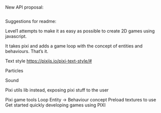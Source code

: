 New API proposal:

```js

```

Suggestions for readme:

Level1 attempts to make it as easy as possible to create 2D games using javascript.

It takes pixi and adds a game loop with the concept of entities and behaviours. That’s it.

Text style
https://pixijs.io/pixi-text-style/#

Particles
<Insert particle editor>

Sound
<Insert sound generator>


Pixi utils lib instead, exposing pixi stuff to the user

Pixi game tools
Loop
Entity -> Behaviour concept
Preload textures to use
 Get started quickly developing games using PIXI
